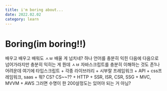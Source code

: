 ```yaml
---
title: i'm boring about...
date: 2022.02.02
category: learn
---
```


# Boring(im boring!!)

배우고 배우고 배워도 ㅅㅂ 배울 게 넘치네?
하나 언어를 충분히 익힌 다음에 다음으로 넘어가라지만
충분히 익히는 게 뭔데 ㅅㅂ 자바스크립트를 충분히 이해하는 것도 존1나 어려운데
여기에 타입스크립트 + 각종 라이브러리 + 시부랄 프레임워크 + API + css프레임워크, saas + 뭐? CS? CS~~?? + HTTP + SSR, ISR, CSR, SSG + MVC, MVVM + AWS
그러면 수명이 한 200살정도는 있어야 되는 거 아님?
